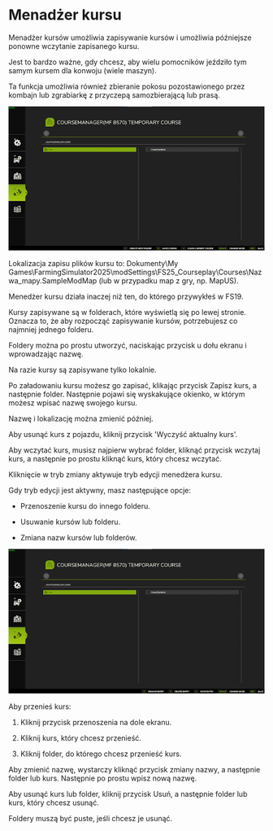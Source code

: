 # Menadżer kursu

Menadżer kursów umożliwia zapisywanie kursów i umożliwia późniejsze ponowne wczytanie zapisanego kursu.  
  
Jest to bardzo ważne, gdy chcesz, aby wielu pomocników jeździło tym samym kursem dla konwoju (wiele maszyn).  
  
Ta funkcja umożliwia również zbieranie pokosu pozostawionego przez kombajn lub zgrabiarkę z przyczepą samozbierającą lub prasą.  
  


![Image](../assets/images/managerbasehelp_0_0_765_430.png)

Lokalizacja zapisu plików kursu to: Dokumenty\My Games\FarmingSimulator2025\modSettings\FS25_Courseplay\Courses\Nazwa_mapy.SampleModMap (lub w przypadku map z gry, np. MapUS).  
  
Menedżer kursu działa inaczej niż ten, do którego przywykłeś w FS19.  
  
Kursy zapisywane są w folderach, które wyświetlą się po lewej stronie. Oznacza to, że aby rozpocząć zapisywanie kursów, potrzebujesz co najmniej jednego folderu.  
  
Foldery można po prostu utworzyć, naciskając przycisk u dołu ekranu i wprowadzając nazwę.  
  
Na razie kursy są zapisywane tylko lokalnie.  
  
  
  
Po załadowaniu kursu możesz go zapisać, klikając przycisk Zapisz kurs, a następnie folder. Następnie pojawi się wyskakujące okienko, w którym możesz wpisać nazwę swojego kursu.  
  
Nazwę i lokalizację można zmienić później.  
  
Aby usunąć kurs z pojazdu, kliknij przycisk 'Wyczyść aktualny kurs'.  
  
Aby wczytać kurs, musisz najpierw wybrać folder, kliknąć przycisk wczytaj kurs, a następnie po prostu kliknąć kurs, który chcesz wczytać.  
  
Kliknięcie w tryb zmiany aktywuje tryb edycji menedżera kursu.  
  


  
  
Gdy tryb edycji jest aktywny, masz następujące opcje:  
  
    
- Przenoszenie kursu do innego folderu.  
  
    
- Usuwanie kursów lub folderu.  
  
    
- Zmiana nazw kursów lub folderów.  
  


![Image](../assets/images/manageredithelp_0_0_765_430.png)

  
  
Aby przenieś kurs:  
  
   1) Kliknij przycisk przenoszenia na dole ekranu.  
  
   2) Kliknij kurs, który chcesz przenieść.  
  
   3) Kliknij folder, do którego chcesz przenieść kurs.  
  
Aby zmienić nazwę, wystarczy kliknąć przycisk zmiany nazwy, a następnie folder lub kurs. Następnie po prostu wpisz nową nazwę.  
  
Aby usunąć kurs lub folder, kliknij przycisk Usuń, a następnie folder lub kurs, który chcesz usunąć.  
  
Foldery muszą być puste, jeśli chcesz je usunąć.  
  


